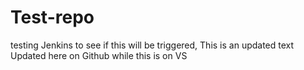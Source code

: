 # Test-repo
testing Jenkins to see if this will be triggered,
This is an updated text
Updated here on Github
while this is on VS
